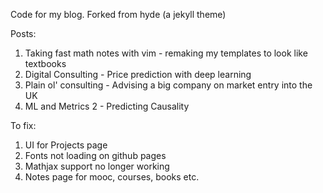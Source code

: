 Code for my blog. Forked from hyde (a jekyll theme)

Posts:
1. Taking fast math notes with vim - remaking my templates to look like textbooks
2. Digital Consulting - Price prediction with deep learning
3. Plain ol' consulting - Advising a big company on market entry into the UK
4. ML and Metrics 2 - Predicting Causality


To fix:
1. UI for Projects page
2. Fonts not loading on github pages
3. Mathjax support no longer working
4. Notes page for mooc, courses, books etc.

